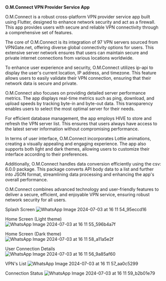 **O.M.Connect VPN Provider Service App**

O.M.Connect is a robust cross-platform VPN provider service app built using Flutter, designed to enhance network security and act as a firewall. This app provides users with secure and reliable VPN connectivity through a comprehensive set of features.

The core of O.M.Connect is its integration of 97 VPN servers sourced from VPNGate.net, offering diverse global connectivity options for users. This extensive server network ensures that users can maintain secure and private internet connections from various locations worldwide.

To enhance user experience and security, O.M.Connect utilizes ip-api to display the user's current location, IP address, and timezone. This feature allows users to easily validate their VPN connection, ensuring that their network data is secure and private.

O.M.Connect also focuses on providing detailed server performance metrics. The app displays real-time metrics such as ping, download, and upload speeds by tracking byte-in and byte-out data. This transparency enables users to select the most optimal server for their needs.

For efficient database management, the app employs HIVE to store and refresh the VPN server list. This ensures that users always have access to the latest server information without compromising performance.

In terms of user interface, O.M.Connect incorporates Lottie animations, creating a visually appealing and engaging experience. The app also supports both light and dark themes, allowing users to customize their interface according to their preferences.

Additionally, O.M.Connect handles data conversion efficiently using the csv: 6.0.0 package. This package converts API body data to a list and further into JSON format, streamlining data processing and enhancing the app's overall performance.

O.M.Connect combines advanced technology and user-friendly features to deliver a secure, efficient, and enjoyable VPN service, ensuring robust network security for all users.

Splash Screen
![WhatsApp Image 2024-07-03 at 16 11 54_95eccd16](https://github.com/OmkarLokre/OMConnect/assets/139554122/dc1b8520-3dd8-485b-8f51-691934619162)

Home Screen (Light theme)
![WhatsApp Image 2024-07-03 at 16 11 55_596b4a7f](https://github.com/OmkarLokre/OMConnect/assets/139554122/9b3b0355-40bf-4b45-95ea-c048149d321f)

Home Screen (Dark theme)
![WhatsApp Image 2024-07-03 at 16 11 58_a11a5e2f](https://github.com/OmkarLokre/OMConnect/assets/139554122/96b0e5fa-fcce-462b-b0ec-1898cdaa5e0d)

User Connection Details
![WhatsApp Image 2024-07-03 at 16 11 56_9a85af60](https://github.com/OmkarLokre/OMConnect/assets/139554122/55f78226-81fc-4221-929d-67adfa48d09d)

VPN's List
![WhatsApp Image 2024-07-03 at 16 11 57_aa0c5299](https://github.com/OmkarLokre/OMConnect/assets/139554122/9fec071f-3d58-4bba-983c-a35692115949)

Connection Status
![WhatsApp Image 2024-07-03 at 16 11 59_b2b01e79](https://github.com/OmkarLokre/OMConnect/assets/139554122/132cafac-a272-43f0-a91e-ed35bac3672f)


